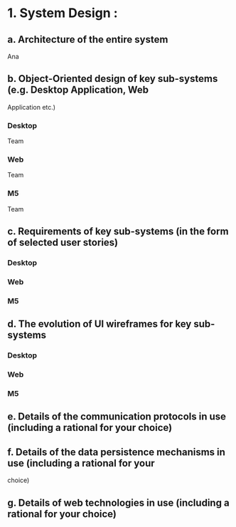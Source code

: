 # 1. System Design :
## a. Architecture of the entire system
Ana
## b. Object-Oriented design of key sub-systems (e.g. Desktop Application, Web
Application etc.)
### Desktop
Team
### Web
Team
### M5
Team

## c. Requirements of key sub-systems (in the form of selected user stories)
### Desktop
### Web
### M5
## d. The evolution of UI wireframes for key sub-systems
### Desktop
### Web
### M5
## e. Details of the communication protocols in use (including a rational for your choice)
## f. Details of the data persistence mechanisms in use (including a rational for your
choice)
## g. Details of web technologies in use (including a rational for your choice)
